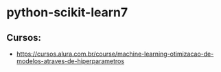 # python-scikit-learn7

## Cursos:
- https://cursos.alura.com.br/course/machine-learning-otimizacao-de-modelos-atraves-de-hiperparametros